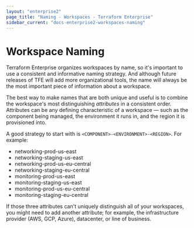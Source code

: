 ```yaml
---
layout: "enterprise2"
page_title: "Naming - Workspaces - Terraform Enterprise"
sidebar_current: "docs-enterprise2-workspaces-naming"
---
```


# Workspace Naming

Terraform Enterprise organizes workspaces by name, so it's important to use a consistent and informative naming strategy. And although future releases of TFE will add more organizational tools, the name will always be the most important piece of information about a workspace.

The best way to make names that are both unique and useful is to combine the workspace's most distinguishing _attributes_ in a consistent order. Attributes can be any defining
characteristic of a workspace — such as the component being managed, the
environment it runs in, and the region it is provisioned into.

A good strategy to start with is `<COMPONENT>-<ENVIRONMENT>-<REGION>`. For example:

- networking-prod-us-east
- networking-staging-us-east
- networking-prod-us-eu-central
- networking-staging-eu-central
- monitoring-prod-us-east
- monitoring-staging-us-east
- monitoring-prod-us-eu-central
- monitoring-staging-eu-central

If those three attributes can't uniquely distinguish all of your workspaces, you might need to add another attribute; for example, the infrastructure provider (AWS, GCP, Azure), datacenter, or line of business.
